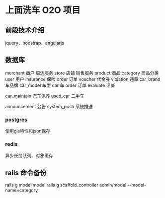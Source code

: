 # 上面洗车 O2O 项目

## 前段技术介绍

jquery、boostrap、angularjs

## 数据库

merchant 商户 周边服务
store 店铺 销售服务
product 商品
category 商品分类
user 用户
insurance 保险
order 订单
voucher 代金券
violation 违章
car_brand 车品牌
car_model 车型
car 车
order 订单
evaluate 评价

car_maintain 汽车保养
used_car 二手车

announcement 公告
system_push 系统推送

### postgres

使用gis特性和json保存

### redis

异步任务队列、对象缓存

## rails 命令备份

rails g model model
rails g scaffold_controller admin/model --model-name=category
